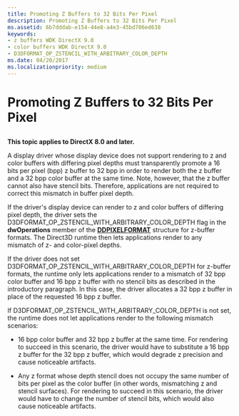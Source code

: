 ```yaml
---
title: Promoting Z Buffers to 32 Bits Per Pixel
description: Promoting Z Buffers to 32 Bits Per Pixel
ms.assetid: 6b7dddab-e154-44e8-a4e3-45bd706ed638
keywords:
- z buffers WDK DirectX 9.0
- color buffers WDK DirectX 9.0
- D3DFORMAT_OP_ZSTENCIL_WITH_ARBITRARY_COLOR_DEPTH
ms.date: 04/20/2017
ms.localizationpriority: medium
---
```


# Promoting Z Buffers to 32 Bits Per Pixel


## <span id="ddk_promoting_z_buffers_to_32_bits_per_pixel_gg"></span><span id="DDK_PROMOTING_Z_BUFFERS_TO_32_BITS_PER_PIXEL_GG"></span>


**This topic applies to DirectX 8.0 and later.**

A display driver whose display device does not support rendering to z and color buffers with differing pixel depths must transparently promote a 16 bits per pixel (bpp) z buffer to 32 bpp in order to render both the z buffer and a 32 bpp color buffer at the same time. Note, however, that the z buffer cannot also have stencil bits. Therefore, applications are not required to correct this mismatch in buffer pixel depth.

If the driver's display device can render to z and color buffers of differing pixel depth, the driver sets the D3DFORMAT\_OP\_ZSTENCIL\_WITH\_ARBITRARY\_COLOR\_DEPTH flag in the **dwOperations** member of the [**DDPIXELFORMAT**](/windows-hardware/drivers/ddi/ksmedia/ns-ksmedia-_ddpixelformat) structure for z-buffer formats. The Direct3D runtime then lets applications render to any mismatch of z- and color-pixel depths.

If the driver does not set D3DFORMAT\_OP\_ZSTENCIL\_WITH\_ARBITRARY\_COLOR\_DEPTH for z-buffer formats, the runtime only lets applications render to a mismatch of 32 bpp color buffer and 16 bpp z buffer with no stencil bits as described in the introductory paragraph. In this case, the driver allocates a 32 bpp z buffer in place of the requested 16 bpp z buffer.

If D3DFORMAT\_OP\_ZSTENCIL\_WITH\_ARBITRARY\_COLOR\_DEPTH is not set, the runtime does not let applications render to the following mismatch scenarios:

-   16 bpp color buffer and 32 bpp z buffer at the same time. For rendering to succeed in this scenario, the driver would have to substitute a 16 bpp z buffer for the 32 bpp z buffer, which would degrade z precision and cause noticeable artifacts.

-   Any z format whose depth stencil does not occupy the same number of bits per pixel as the color buffer (in other words, mismatching z and stencil surfaces). For rendering to succeed in this scenario, the driver would have to change the number of stencil bits, which would also cause noticeable artifacts.

 


